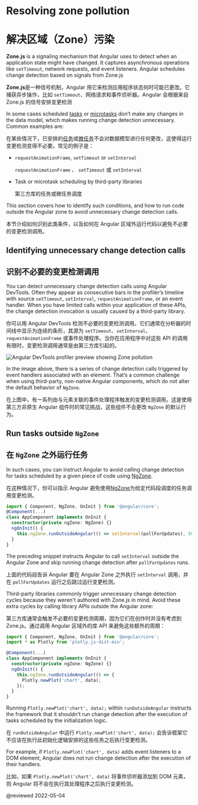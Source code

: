 # Resolving zone pollution

# 解决区域（Zone）污染

**Zone.js** is a signaling mechanism that Angular uses to detect when an application state might have changed. It captures asynchronous operations like `setTimeout`, network requests, and event listeners. Angular schedules change detection based on signals from Zone.js

**Zone.js**是一种信号机制，Angular 用它来检测应用程序状态何时可能已更改。它捕获异步操作，比如 `setTimeout`、网络请求和事件侦听器。Angular 会根据来自 Zone.js 的信号安排变更检测

In some cases scheduled [tasks](https://developer.mozilla.org/en-US/docs/Web/API/HTML_DOM_API/Microtask_guide#tasks) or [microtasks](https://developer.mozilla.org/en-US/docs/Web/API/HTML_DOM_API/Microtask_guide#microtasks) don’t make any changes in the data model, which makes running change detection unnecessary. Common examples are:

在某些情况下，已安排的[任务](https://developer.mozilla.org/en-US/docs/Web/API/HTML_DOM_API/Microtask_guide#tasks)或[微任务](https://developer.mozilla.org/en-US/docs/Web/API/HTML_DOM_API/Microtask_guide#microtasks)不会对数据模型进行任何更改，这使得运行变更检测变得不必要。常见的例子是：

* `requestAnimationFrame`, `setTimeout` or `setInterval`

  `requestAnimationFrame` 、 `setTimeout` 或 `setInterval`

* Task or microtask scheduling by third-party libraries

  第三方库的任务或微任务调度

This section covers how to identify such conditions, and how to run code outside the Angular zone to avoid unnecessary change detection calls.

本节介绍如何识别此类条件，以及如何在 Angular 区域外运行代码以避免不必要的变更检测调用。

## Identifying unnecessary change detection calls

## 识别不必要的变更检测调用

You can detect unnecessary change detection calls using Angular DevTools. Often they appear as consecutive bars in the profiler’s timeline with source `setTimeout`, `setInterval`, `requestAnimationFrame`, or an event handler. When you have limited calls within your application of these APIs, the change detection invocation is usually caused by a third-party library.

你可以用 Angular DevTools 检测不必要的变更检测调用。它们通常在分析器的时间线中显示为连续的条形，其源为 `setTimeout`、`setInterval`、`requestAnimationFrame` 或事件处理程序。当你在应用程序中对这些 API 的调用有限时，变更检测调用通常是由第三方库引起的。

<div class="lightbox">
  <img alt="Angular DevTools profiler preview showing Zone pollution" src="generated/images/guide/change-detection/zone-pollution.png">

</div>

In the image above, there is a series of change detection calls triggered by event handlers associated with an element. That’s a common challenge when using third-party, non-native Angular components, which do not alter the default behavior of `NgZone`.

在上图中，有一系列由与元素关联的事件处理程序触发的变更检测调用。这是使用第三方非原生 Angular 组件时的常见挑战，这些组件不会更改 `NgZone` 的默认行为。

## Run tasks outside `NgZone`

## 在 `NgZone` 之外运行任务

In such cases, you can instruct Angular to avoid calling change detection for tasks scheduled by a given piece of code using [NgZone](https://angular.io/guide/zone).

在这种情况下，你可以指示 Angular 避免使用[NgZone](https://angular.io/guide/zone)为给定代码段调度的任务调用变更检测。

```ts
import { Component, NgZone, OnInit } from '@angular/core';
@Component(...)
class AppComponent implements OnInit {
  constructor(private ngZone: NgZone) {}
  ngOnInit() {
    this.ngZone.runOutsideAngular(() => setInterval(pollForUpdates), 500);
  }
}
```

The preceding snippet instructs Angular to call `setInterval` outside the Angular Zone and skip running change detection after `pollForUpdates` runs.

上面的代码段告诉 Angular 要在 Angular Zone 之外执行 `setInterval` 调用，并在 `pollForUpdates` 运行之后跳过运行变更检测。

Third-party libraries commonly trigger unnecessary change detection cycles because they weren't authored with Zone.js in mind. Avoid these extra cycles by calling library APIs outside the Angular zone:

第三方库通常会触发不必要的变更检测周期，因为它们在创作时并没有考虑到 Zone.js。通过调用 Angular 区域外的库 API 来避免这些额外的周期：

```ts
import { Component, NgZone, OnInit } from '@angular/core';
import * as Plotly from 'plotly.js-dist-min';

@Component(...)
class AppComponent implements OnInit {
  constructor(private ngZone: NgZone) {}
  ngOnInit() {
    this.ngZone.runOutsideAngular(() => {
      Plotly.newPlot('chart', data);
    });
  }
}
```

Running `Plotly.newPlot('chart', data);` within `runOutsideAngular` instructs the framework that it shouldn’t run change detection after the execution of tasks scheduled by the initialization logic.

在 `runOutsideAngular` 中运行 `Plotly.newPlot('chart', data);` 会告诉框架它不应该在执行此初始化逻辑安排的这些任务之后执行变更检测。

For example, if `Plotly.newPlot('chart', data)` adds event listeners to a DOM element, Angular does not run change detection after the execution of their handlers.

比如，如果 `Plotly.newPlot('chart', data)` 将事件侦听器添加到 DOM 元素，则 Angular 将不会在执行其处理程序之后执行变更检测。

@reviewed 2022-05-04